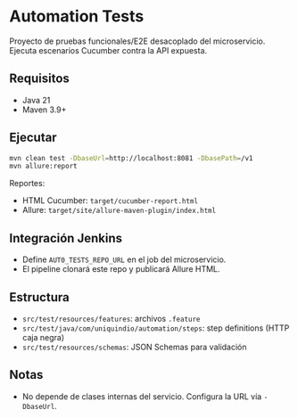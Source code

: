 # Automation Tests

Proyecto de pruebas funcionales/E2E desacoplado del microservicio. Ejecuta escenarios Cucumber contra la API expuesta.

## Requisitos
- Java 21
- Maven 3.9+

## Ejecutar
```bash
mvn clean test -DbaseUrl=http://localhost:8081 -DbasePath=/v1
mvn allure:report
```

Reportes:
- HTML Cucumber: `target/cucumber-report.html`
- Allure: `target/site/allure-maven-plugin/index.html`

## Integración Jenkins
- Define `AUT0_TESTS_REPO_URL` en el job del microservicio.
- El pipeline clonará este repo y publicará Allure HTML.

## Estructura
- `src/test/resources/features`: archivos `.feature`
- `src/test/java/com/uniquindio/automation/steps`: step definitions (HTTP caja negra)
- `src/test/resources/schemas`: JSON Schemas para validación

## Notas
- No depende de clases internas del servicio. Configura la URL vía `-DbaseUrl`.
